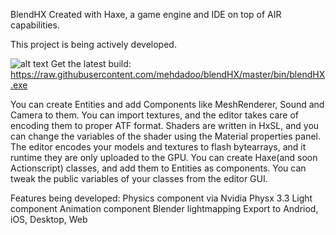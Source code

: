 BlendHX
Created with Haxe, a game engine and IDE on top of AIR capabilities.

This project is being actively developed.

![alt text](http://igloo.ir/blendhx.png)
Get the latest build:
https://raw.githubusercontent.com/mehdadoo/blendHX/master/bin/blendHX.exe


You can create Entities and add Components like MeshRenderer, Sound and Camera to them.
You can import textures, and the editor takes care of encoding them to proper ATF format.
Shaders are written in HxSL, and you can change the variables of the shader using the Material properties panel.
The editor encodes your models and textures to flash bytearrays, and it runtime they are only uploaded to the GPU.
You can create Haxe(and soon Actionscript) classes, and add them to Entities as components. You can tweak the public variables of your classes from the editor GUI.

Features being developed:
Physics component via Nvidia Physx 3.3
Light component
Animation component
Blender lightmapping
Export to Andriod, iOS, Desktop, Web
